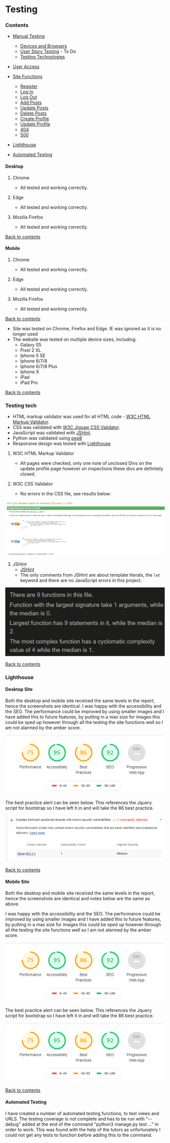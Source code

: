 # Testing

### Contents 

* [Manual Testing](#manual-testing)
  * [Devices and Browsers](#devices-and-browsers)
  * [User Story Testing](#testing-user-stories) - To Do
  * [Testing Technologies](#testing-technologies)

* [User Access](#user-access)

* [Site Functions](#functions)
  * [Register](#register)
  * [Log In](#log-in)
  * [Log Out](#log-out)
  * [Add Posts](#add-posts)
  * [Update Posts](#edit-posts)
  * [Delete Posts](#delete-posts)
  * [Create Profile](#create-profile)
  * [Update Profile](#update-profile)
  * [404](#404)
  * [500](#500)

* [Lighthouse](#lighthouse)

* [Automated Testing](#automated-testing)

#### Desktop

1. Chrome
    * All tested and working correctly.

2. Edge
    * All tested and working correctly.

3. Mozilla Firefox
    * All tested and working correctly.

[Back to contents](#contents)

#### Mobile

1. Chrome
    * All tested and working correctly.

2. Edge
    * All tested and working correctly.

3. Mozilla Firefox
    * All tested and working correctly.

[Back to contents](#contents)

* Site was tested on Chrome, Firefox and Edge. IE was ignored as it is no longer used
* The website was tested on multiple device sizes, including:
  * Galaxy S5
  * Pixel 2 XL
  * Iphone 5 SE
  * Iphone 6/7/8
  * Iphone 6/7/8 Plus
  * Iphone X
  * iPad
  * iPad Pro

[Back to contents](#contents)

### Testing tech

* HTML markup validator was used for all HTML code - [W3C HTML Markup Validator](https://validator.w3.org/).
* CSS was validated with [W3C Jigsaw CSS Validator](https://jigsaw.w3.org/css-validator/).
* JavaScript was validated with [JSHint](https://jshint.com/).
* Python was validated using [pep8](http://pep8online.com/)
* Responsive design was tested with [Lighthouse](https://developers.google.com/web/tools/lighthouse)

1. W3C HTML Markup Validator
    * All pages were checked, only one note of unclosed Divs on the update profile page however on inspections these divs are definitely closed. 

2. W3C CSS Validator
    * No errors in the CSS file, see results below: 

![css_validator](static/media/css_validator.png)

3. JSHint
    * [JSHint](https://jshint.com/)
    * The only comments from JSHint are about template literals, the `let` keyword and there are no JavaScript errors in this project.

![jshint_validator_results](static/media/jshint_validator_results.png)

[Back to contents](#contents)

### Lighthouse

#### Desktop Site

Both the desktop and mobile site received the same levels in the report, hence the screenshots are identical. I was happy with the accessibility and the SEO. The performance could be improved by using smaller images and I have added this to future features, by putting in a max size for images this could be sped up however through all the testing the site functions well so I am not alarmed by the amber score. 

![lighthouse report](static/media/lighthouse_report.png)

The best practice alert can be seen below. This references the Jquery script for bootstrap so I have left it in and will take the 86 best practice. 

![lighthouse report](static/media/jquery_best_prac.png)

[Back to contents](#contents)

#### Mobile Site

Both the desktop and mobile site received the same levels in the report, hence the screenshots are identical and notes below are the same as above. 

I was happy with the accessibility and the SEO. The performance could be improved by using smaller images and I have added this to future features, by putting in a max size for images this could be sped up however through all the testing the site functions well so I am not alarmed by the amber score. 

![lighthouse report](static/media/lighthouse_report.png)

The best practice alert can be seen below. This references the Jquery script for bootstrap so I have left it in and will take the 86 best practice. 

![css_validator](static/media/lighthouse_report.png)

[Back to contents](#contents)

#### Automated Testing

I have created a number of automated testing functions, to test views and URLS. The testing coverage is not complete and has to be run with "--debug" added at the end of the command "python3 manage.py test ..." in order to work. This was found with the help of the tutors as unfortunately I could not get any tests to function before adding this to the command. 